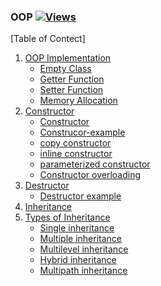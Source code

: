 ### OOP          [![Views](https://hits.seeyoufarm.com/api/count/incr/badge.svg?url=https%3A%2F%2Fgithub.com%2Fprashantjagtap2909%2FOOP&count_bg=%2379C83D&title_bg=%23555555&icon=&icon_color=%23E7E7E7&title=Views&edge_flat=false)](https://hits.seeyoufarm.com)


[Table of Contect]
1. [OOP Implementation]()
     - [Empty Class]()
     - [Getter Function]()
     - [Setter Function]()
     - [Memory Allocation]()
2. [Constructor]()
     - [Constructor]()
     - [Construcor-example]()
     - [copy constructor]()
     - [inline constructor]()
     - [parameterized constructor]()
     - [Constructor overloading]()
3. [Destructor]()
     - [Destructor example]()
4. [Inheritance]()
5. [Types of Inheritance]()
    - [Single inheritance]()
    - [Multiple inheritance]()
    - [Multilevel inheritance]()
    - [Hybrid inheritance]()
    - [Multipath inheritance]()
